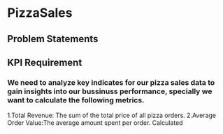 # PizzaSales
 ## Problem Statements
 ## KPI Requirement
 ### We need to analyze key indicates for our pizza sales data to gain insights into our bussinuss performance, specially we want to calculate the following metrics.
1.Total Revenue: The sum of the total price of all pizza orders.
2.Average Order Value:The average amount spent per order. Calculated
